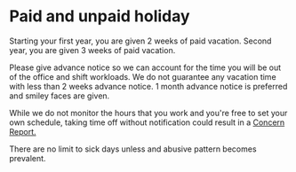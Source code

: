 Paid and unpaid holiday
========================

Starting your first year, you are given 2 weeks of paid vacation. Second year, you are given 3 weeks of paid vacation. 

Please give advance notice so we can account for the time you will be out of the office and shift workloads. We do not guarantee any vacation time with less than 2 weeks advance notice. 1 month advance notice is preferred and smiley faces are given.

While we do not monitor the hours that you work and you're free to set your own schedule, taking time off without notification could result in a [Concern Report.](../process/hr/employee_concern_report.md)

There are no limit to sick days unless and abusive pattern becomes prevalent. 
